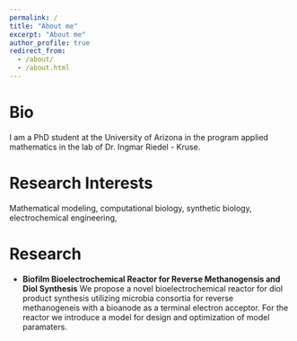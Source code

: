 ```yaml
---
permalink: /
title: "About me"
excerpt: "About me"
author_profile: true
redirect_from: 
  - /about/
  - /about.html
---
```

Bio
======
I am a PhD student at the University of Arizona in the program applied mathematics in the lab of Dr. Ingmar Riedel - Kruse.

Research Interests
======
Mathematical modeling, computational biology, synthetic biology, electrochemical engineering, 

Research 
======
+ **Biofilm Bioelectrochemical Reactor for Reverse Methanogensis and Diol Synthesis** We propose a novel bioelectrochemical reactor for diol product synthesis utilizing microbia consortia for reverse methanogeneis with a bioanode as a terminal electron acceptor. For the reactor we introduce a model for design and optimization of model paramaters.

